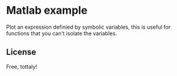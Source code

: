 # Matlab example

Plot an expression definied by symbolic variables, this is useful for functions that you can't isolate the variables.

## License

Free, tottaly!
